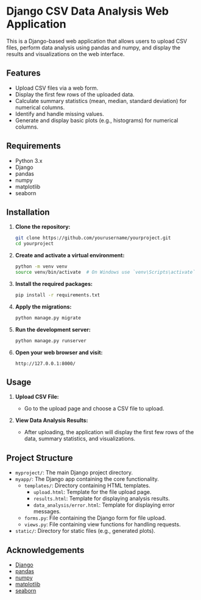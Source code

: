 # Django CSV Data Analysis Web Application

This is a Django-based web application that allows users to upload CSV files, perform data analysis using pandas and numpy, and display the results and visualizations on the web interface.

## Features

- Upload CSV files via a web form.
- Display the first few rows of the uploaded data.
- Calculate summary statistics (mean, median, standard deviation) for numerical columns.
- Identify and handle missing values.
- Generate and display basic plots (e.g., histograms) for numerical columns.

## Requirements

- Python 3.x
- Django
- pandas
- numpy
- matplotlib
- seaborn

## Installation

1. **Clone the repository:**

    ```bash
    git clone https://github.com/yourusername/yourproject.git
    cd yourproject
    ```

2. **Create and activate a virtual environment:**

    ```bash
    python -m venv venv
    source venv/bin/activate  # On Windows use `venv\Scripts\activate`
    ```

3. **Install the required packages:**

    ```bash
    pip install -r requirements.txt
    ```

4. **Apply the migrations:**

    ```bash
    python manage.py migrate
    ```

5. **Run the development server:**

    ```bash
    python manage.py runserver
    ```

6. **Open your web browser and visit:**

    ```
    http://127.0.0.1:8000/
    ```

## Usage

1. **Upload CSV File:**
    - Go to the upload page and choose a CSV file to upload.

2. **View Data Analysis Results:**
    - After uploading, the application will display the first few rows of the data, summary statistics, and visualizations.

## Project Structure

- `myproject/`: The main Django project directory.
- `myapp/`: The Django app containing the core functionality.
  - `templates/`: Directory containing HTML templates.
    - `upload.html`: Template for the file upload page.
    - `results.html`: Template for displaying analysis results.
    - `data_analysis/error.html`: Template for displaying error messages.
  - `forms.py`: File containing the Django form for file upload.
  - `views.py`: File containing view functions for handling requests.
- `static/`: Directory for static files (e.g., generated plots).


## Acknowledgements

- [Django](https://www.djangoproject.com/)
- [pandas](https://pandas.pydata.org/)
- [numpy](https://numpy.org/)
- [matplotlib](https://matplotlib.org/)
- [seaborn](https://seaborn.pydata.org/)

